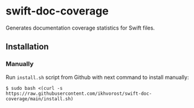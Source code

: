 # swift-doc-coverage

Generates documentation coverage statistics for Swift files.

## Installation

### Manually

Run `install.sh` script from Github with next command to install manually:

```terminal
$ sudo bash <(curl -s https://raw.githubusercontent.com/ikhvorost/swift-doc-coverage/main/install.sh)
```
